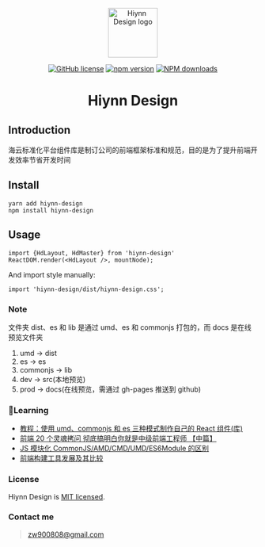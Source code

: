 <p align="center"><a href="https://hiynn-com.github.io/hiynn-design/#/" target="_blank" rel="noopener noreferrer"><img width="100" src="http://cdn.awbeci.com/hiyun/WechatIMG224.png" alt="Hiynn Design logo"></a></p>

<div align="center">

[![GitHub license](https://img.shields.io/badge/license-MIT-blue.svg)](https://github.com/hiynn-com/hiynn-design)
[![npm version](https://img.shields.io/npm/v/hiynn-design.svg)](https://www.npmjs.com/package/hiynn-design)
[![NPM downloads](http://img.shields.io/npm/dm/hiynn-design.svg?style=flat-square)](http://npmjs.com/hiynn-design)

</div>

<h1 align="center">Hiynn Design</h1>

## Introduction

海云标准化平台组件库是制订公司的前端框架标准和规范，目的是为了提升前端开发效率节省开发时间

## Install

```
yarn add hiynn-design
npm install hiynn-design
```

## Usage

```
import {HdLayout, HdMaster} from 'hiynn-design'
ReactDOM.render(<HdLayout />, mountNode);
```

And import style manually:

```
import 'hiynn-design/dist/hiynn-design.css';
```

### Note

文件夹 dist、es 和 lib 是通过 umd、es 和 commonjs 打包的，而 docs 是在线预览文件夹

1. umd -> dist
2. es -> es
3. commonjs -> lib
4. dev -> src(本地预览)
5. prod -> docs(在线预览，需通过 gh-pages 推送到 github)

### Learning

- [教程：使用 umd、commonjs 和 es 三种模式制作自己的 React 组件(库)](https://segmentfault.com/a/1190000020093455)
- [前端 20 个灵魂拷问 彻底搞明白你就是中级前端工程师 【中篇】](https://segmentfault.com/a/1190000020144498)
- [JS 模块化 CommonJS/AMD/CMD/UMD/ES6Module 的区别](https://www.cnblogs.com/weiqinl/p/9940549.html)
- [前端构建工具发展及其比较](https://juejin.im/entry/5ae5c8c9f265da0b9f400d8e)

### License

Hiynn Design is [MIT licensed](./LICENSE).

### Contact me

> zw900808@gmail.com
